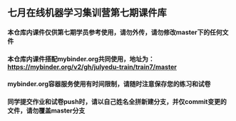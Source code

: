 ## 七月在线机器学习集训营第七期课件库
#### 本仓库内课件仅供第七期学员参考使用，请勿外传，请勿修改master下的任何文件
#### 本仓库内课件搭配mybinder.org共同使用，地址为：https://mybinder.org/v2/gh/julyedu-train/train7/master
#### mybinder.org容器服务使用有时间限制，请随时注意保存您的练习和试卷
#### 同学提交作业和试卷push时，请以自己姓名全拼新建分支，并仅commit变更的文件，请勿覆盖master分支
